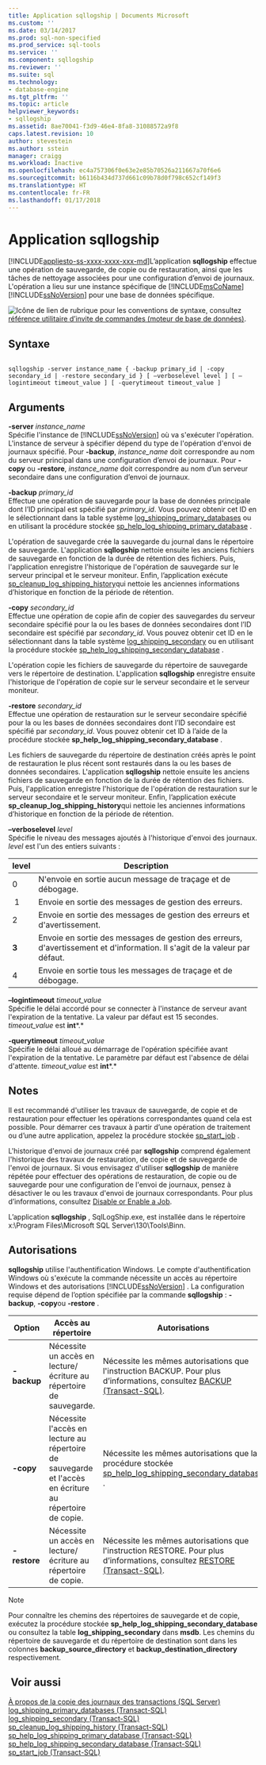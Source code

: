 ```yaml
---
title: Application sqllogship | Documents Microsoft
ms.custom: ''
ms.date: 03/14/2017
ms.prod: sql-non-specified
ms.prod_service: sql-tools
ms.service: ''
ms.component: sqllogship
ms.reviewer: ''
ms.suite: sql
ms.technology:
- database-engine
ms.tgt_pltfrm: ''
ms.topic: article
helpviewer_keywords:
- sqllogship
ms.assetid: 8ae70041-f3d9-46e4-8fa8-31088572a9f8
caps.latest.revision: 10
author: stevestein
ms.author: sstein
manager: craigg
ms.workload: Inactive
ms.openlocfilehash: ec4a757306f0e63e2e85b70526a211667a70f6e6
ms.sourcegitcommit: b6116b434d737d661c09b78d0f798c652cf149f3
ms.translationtype: HT
ms.contentlocale: fr-FR
ms.lasthandoff: 01/17/2018
---
```

# <a name="sqllogship-application"></a>Application sqllogship
[!INCLUDE[appliesto-ss-xxxx-xxxx-xxx-md](../includes/appliesto-ss-xxxx-xxxx-xxx-md.md)]L’application **sqllogship** effectue une opération de sauvegarde, de copie ou de restauration, ainsi que les tâches de nettoyage associées pour une configuration d’envoi de journaux. L'opération a lieu sur une instance spécifique de [!INCLUDE[msCoName](../includes/msconame-md.md)] [!INCLUDE[ssNoVersion](../includes/ssnoversion-md.md)] pour une base de données spécifique.  
  
 ![Icône de lien de rubrique](../database-engine/configure-windows/media/topic-link.gif "icône lien de rubrique") pour les conventions de syntaxe, consultez [référence utilitaire d’invite de commandes &#40;moteur de base de données&#41;](../tools/command-prompt-utility-reference-database-engine.md).  
  
## <a name="syntax"></a>Syntaxe  
  
```  
  
sqllogship -server instance_name { -backup primary_id | -copy secondary_id | -restore secondary_id } [ –verboselevel level ] [ –logintimeout timeout_value ] [ -querytimeout timeout_value ]  
```  
  
## <a name="arguments"></a>Arguments  
 **-server** *instance_name*  
 Spécifie l'instance de [!INCLUDE[ssNoVersion](../includes/ssnoversion-md.md)] où va s'exécuter l'opération. L'instance de serveur à spécifier dépend du type de l'opération d'envoi de journaux spécifié. Pour **-backup**, *instance_name* doit correspondre au nom du serveur principal dans une configuration d’envoi de journaux. Pour **-copy** ou **-restore**, *instance_name* doit correspondre au nom d’un serveur secondaire dans une configuration d’envoi de journaux.  
  
 **-backup** *primary_id*  
 Effectue une opération de sauvegarde pour la base de données principale dont l’ID principal est spécifié par *primary_id*. Vous pouvez obtenir cet ID en le sélectionnant dans la table système [log_shipping_primary_databases](../relational-databases/system-tables/log-shipping-primary-databases-transact-sql.md) ou en utilisant la procédure stockée [sp_help_log_shipping_primary_database](../relational-databases/system-stored-procedures/sp-help-log-shipping-primary-database-transact-sql.md) .  
  
 L'opération de sauvegarde crée la sauvegarde du journal dans le répertoire de sauvegarde. L'application **sqllogship** nettoie ensuite les anciens fichiers de sauvegarde en fonction de la durée de rétention des fichiers. Puis, l'application enregistre l'historique de l'opération de sauvegarde sur le serveur principal et le serveur moniteur. Enfin, l’application exécute [sp_cleanup_log_shipping_history](../relational-databases/system-stored-procedures/sp-cleanup-log-shipping-history-transact-sql.md)qui nettoie les anciennes informations d’historique en fonction de la période de rétention.  
  
 **-copy** *secondary_id*  
 Effectue une opération de copie afin de copier des sauvegardes du serveur secondaire spécifié pour la ou les bases de données secondaires dont l’ID secondaire est spécifié par *secondary_id*. Vous pouvez obtenir cet ID en le sélectionnant dans la table système [log_shipping_secondary](../relational-databases/system-tables/log-shipping-secondary-transact-sql.md) ou en utilisant la procédure stockée [sp_help_log_shipping_secondary_database](../relational-databases/system-stored-procedures/sp-help-log-shipping-secondary-database-transact-sql.md) .  
  
 L'opération copie les fichiers de sauvegarde du répertoire de sauvegarde vers le répertoire de destination. L'application **sqllogship** enregistre ensuite l'historique de l'opération de copie sur le serveur secondaire et le serveur moniteur.  
  
 **-restore** *secondary_id*  
 Effectue une opération de restauration sur le serveur secondaire spécifié pour la ou les bases de données secondaires dont l’ID secondaire est spécifié par *secondary_id*. Vous pouvez obtenir cet ID à l’aide de la procédure stockée **sp_help_log_shipping_secondary_database** .  
  
 Les fichiers de sauvegarde du répertoire de destination créés après le point de restauration le plus récent sont restaurés dans la ou les bases de données secondaires. L'application **sqllogship** nettoie ensuite les anciens fichiers de sauvegarde en fonction de la durée de rétention des fichiers. Puis, l'application enregistre l'historique de l'opération de restauration sur le serveur secondaire et le serveur moniteur. Enfin, l’application exécute **sp_cleanup_log_shipping_history**qui nettoie les anciennes informations d’historique en fonction de la période de rétention.  
  
 **–verboselevel** *level*  
 Spécifie le niveau des messages ajoutés à l'historique d'envoi des journaux. *level* est l'un des entiers suivants :  
  
|level|Description|  
|-----------|-----------------|  
|0|N'envoie en sortie aucun message de traçage et de débogage.|  
| 1|Envoie en sortie des messages de gestion des erreurs.|  
|2|Envoie en sortie des messages de gestion des erreurs et d'avertissement.|  
|**3**|Envoie en sortie des messages de gestion des erreurs, d'avertissement et d'information. Il s'agit de la valeur par défaut.|  
|4|Envoie en sortie tous les messages de traçage et de débogage.|  
  
 **–logintimeout** *timeout_value*  
 Spécifie le délai accordé pour se connecter à l'instance de serveur avant l'expiration de la tentative. La valeur par défaut est 15 secondes. *timeout_value* est **int***.*  
  
 **-querytimeout** *timeout_value*  
 Spécifie le délai alloué au démarrage de l'opération spécifiée avant l'expiration de la tentative. Le paramètre par défaut est l'absence de délai d'attente. *timeout_value* est **int***.*  
  
## <a name="remarks"></a>Notes   
 Il est recommandé d'utiliser les travaux de sauvegarde, de copie et de restauration pour effectuer les opérations correspondantes quand cela est possible. Pour démarrer ces travaux à partir d’une opération de traitement ou d’une autre application, appelez la procédure stockée [sp_start_job](../relational-databases/system-stored-procedures/sp-start-job-transact-sql.md) .  
  
 L'historique d'envoi de journaux créé par **sqllogship** comprend également l'historique des travaux de restauration, de copie et de sauvegarde de l'envoi de journaux. Si vous envisagez d'utiliser **sqllogship** de manière répétée pour effectuer des opérations de restauration, de copie ou de sauvegarde pour une configuration de l'envoi de journaux, pensez à désactiver le ou les travaux d'envoi de journaux correspondants. Pour plus d’informations, consultez [Disable or Enable a Job](http://msdn.microsoft.com/library/5041261f-0c32-4d4a-8bee-59a6c16200dd).  
  
 L’application **sqllogship** , SqlLogShip.exe, est installée dans le répertoire x:\Program Files\Microsoft SQL Server\130\Tools\Binn.  
  
## <a name="permissions"></a>Autorisations  
 **sqllogship** utilise l'authentification Windows. Le compte d'authentification Windows où s'exécute la commande nécessite un accès au répertoire Windows et des autorisations [!INCLUDE[ssNoVersion](../includes/ssnoversion-md.md)] . La configuration requise dépend de l’option spécifiée par la commande **sqllogship** : **-backup**, **-copy**ou **-restore** .  
  
|Option|Accès au répertoire|Autorisations|  
|------------|----------------------|-----------------|  
|**-backup**|Nécessite un accès en lecture/écriture au répertoire de sauvegarde.|Nécessite les mêmes autorisations que l'instruction BACKUP. Pour plus d’informations, consultez [BACKUP &#40;Transact-SQL&#41;](../t-sql/statements/backup-transact-sql.md).|  
|**-copy**|Nécessite l'accès en lecture au répertoire de sauvegarde et l'accès en écriture au répertoire de copie.|Nécessite les mêmes autorisations que la procédure stockée [sp_help_log_shipping_secondary_database](../relational-databases/system-stored-procedures/sp-help-log-shipping-secondary-database-transact-sql.md) .|  
|**-restore**|Nécessite un accès en lecture/écriture au répertoire de copie.|Nécessite les mêmes autorisations que l'instruction RESTORE. Pour plus d’informations, consultez [RESTORE &#40;Transact-SQL&#41;](../t-sql/statements/restore-statements-transact-sql.md).|  
  
> [!NOTE]  
>  Pour connaître les chemins des répertoires de sauvegarde et de copie, exécutez la procédure stockée **sp_help_log_shipping_secondary_database** ou consultez la table **log_shipping_secondary** dans **msdb**. Les chemins du répertoire de sauvegarde et du répertoire de destination sont dans les colonnes **backup_source_directory** et **backup_destination_directory** respectivement.  
  
## <a name="see-also"></a> Voir aussi  
 [À propos de la copie des journaux des transactions &#40;SQL Server&#41;](../database-engine/log-shipping/about-log-shipping-sql-server.md)   
 [log_shipping_primary_databases &#40;Transact-SQL&#41;](../relational-databases/system-tables/log-shipping-primary-databases-transact-sql.md)   
 [log_shipping_secondary &#40;Transact-SQL&#41;](../relational-databases/system-tables/log-shipping-secondary-transact-sql.md)   
 [sp_cleanup_log_shipping_history &#40;Transact-SQL&#41;](../relational-databases/system-stored-procedures/sp-cleanup-log-shipping-history-transact-sql.md)   
 [sp_help_log_shipping_primary_database &#40;Transact-SQL&#41;](../relational-databases/system-stored-procedures/sp-help-log-shipping-primary-database-transact-sql.md)   
 [sp_help_log_shipping_secondary_database &#40;Transact-SQL&#41;](../relational-databases/system-stored-procedures/sp-help-log-shipping-secondary-database-transact-sql.md)   
 [sp_start_job &#40;Transact-SQL&#41;](../relational-databases/system-stored-procedures/sp-start-job-transact-sql.md)  
  
  
